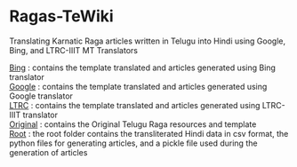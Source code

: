 # Ragas-TeWiki

Translating Karnatic Raga articles written in Telugu into Hindi using Google, Bing, and LTRC-IIIT MT Translators

[Bing](./Bing-Translate) : contains the template translated and articles generated using Bing translator  
[Google](./Google-Translate) : contains the template translated and articles generated using Google translator  
[LTRC](./LTRC-Translate) : contains the template translated and articles generated using LTRC-IIIT translator  
[Original](./Original) : contains the Original Telugu Raga resources and template  
[Root](./) : the root folder contains the transliterated Hindi data in csv format, the python files for generating articles, and a pickle file used during the generation of articles
